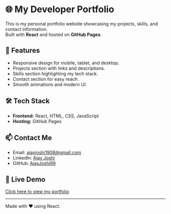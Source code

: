 # 🌐 My Developer Portfolio

This is my personal portfolio website showcasing my projects, skills, and contact information.  
Built with **React** and hosted on **GitHub Pages**.

## 🚀 Features
- Responsive design for mobile, tablet, and desktop.
- Projects section with links and descriptions.
- Skills section highlighting my tech stack.
- Contact section for easy reach.
- Smooth animations and modern UI.

## 🛠️ Tech Stack
- **Frontend:** React, HTML, CSS, JavaScript
- **Hosting:** GitHub Pages


## 📫 Contact Me
- Email: [ajayjoshi1908@gmail.com](mailto:ajayjoshi1908@gmail.com)
- LinkedIn: [Ajay Joshi](https://www.linkedin.com/in/ajay-joshi-99b752252/)
- GitHub: [AjayJoshi99](https://github.com/AjayJoshi99/)

## 🌟 Live Demo
[Click here to view my portfolio](https://ajayjoshi99.github.io/Ajay-Joshi-Porfolio/)

---
Made with ❤️ using React.
